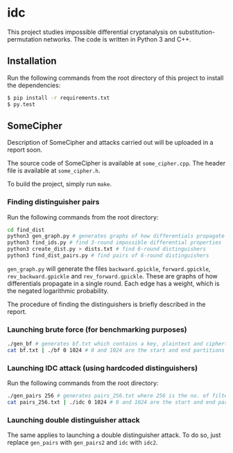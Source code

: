 idc
===

This project studies impossible differential cryptanalysis on substitution-permutation networks. The code is written in Python 3 and C++.

## Installation

Run the following commands from the root directory of this project to install the dependencies:

```bash
$ pip install -r requirements.txt
$ py.test
```

## SomeCipher

Description of SomeCipher and attacks carried out will be uploaded in a report soon.

The source code of SomeCipher is available at `some_cipher.cpp`. The header file is available at `some_cipher.h`.

To build the project, simply run `make`.

### Finding distinguisher pairs

Run the following commands from the root directory:

```bash
cd find_dist
python3 gen_graph.py # generates graphs of how differentials propagate in a single round
python3 find_ids.py # find 3-round impossible differential properties
python3 create_dist.py > dists.txt # find 6-round distinguishers
python3 find_dist_pairs.py # find pairs of 6-round distinguishers
```

`gen_graph.py` will generate the files `backward.gpickle`, `forward.gpickle`, `rev_backward.gpickle` and `rev_forward.gpickle`. These are graphs of how differentials propagate in a single round. Each edge has a weight, which is the negated logarithmic probability.

The procedure of finding the distinguishers is briefly described in the report.

### Launching brute force (for benchmarking purposes)

```bash
./gen_bf # generates bf.txt which contains a key, plaintext and ciphertext
cat bf.txt | ./bf 0 1024 # 0 and 1024 are the start and end partitions respectively
```

### Launching IDC attack (using hardcoded distinguishers)

Run the following commands from the root directory:

```bash
./gen_pairs 256 # generates pairs_256.txt where 256 is the no. of filtered PT-CT pairs
cat pairs_256.txt | ./idc 0 1024 # 0 and 1024 are the start and end partitions respectively
```

### Launching double distinguisher attack

The same applies to launching a double distinguisher attack. To do so, just replace `gen_pairs` with `gen_pairs2` and `idc` with `idc2`.
